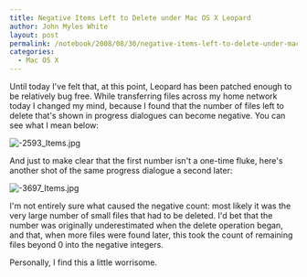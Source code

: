 ```yaml
---
title: Negative Items Left to Delete under Mac OS X Leopard
author: John Myles White
layout: post
permalink: /notebook/2008/08/30/negative-items-left-to-delete-under-mac-os-x-leopard/
categories:
  - Mac OS X
---
```


Until today I've felt that, at this point, Leopard has been patched enough to be relatively bug free. While transferring files across my home network today I changed my mind, because I found that the number of files left to delete that's shown in progress dialogues can become negative. You can see what I mean below:

<img src="http://www.johnmyleswhite.com/notebook/wp-content/uploads/2008/08/2593-items.jpg" alt="-2593_Items.jpg" />

And just to make clear that the first number isn't a one-time fluke, here's another shot of the same progress dialogue a second later:

<img src="http://www.johnmyleswhite.com/notebook/wp-content/uploads/2008/08/3697-items.jpg" alt="-3697_Items.jpg" />

I'm not entirely sure what caused the negative count: most likely it was the very large number of small files that had to be deleted. I'd bet that the number was originally underestimated when the delete operation began, and that, when more files were found later, this took the count of remaining files beyond 0 into the negative integers.

Personally, I find this a little worrisome.
